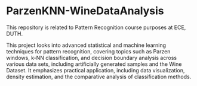 # ParzenKNN-WineDataAnalysis

This repository is related to Pattern Recognition course purposes at ECE, DUTH.

This project looks into advanced statistical and machine learning techniques for pattern recognition, covering topics such as Parzen windows, k-NN classification, and decision boundary analysis across various data sets, including artificially generated samples and the Wine Dataset. It emphasizes practical application, including data visualization, density estimation, and the comparative analysis of classification methods.
